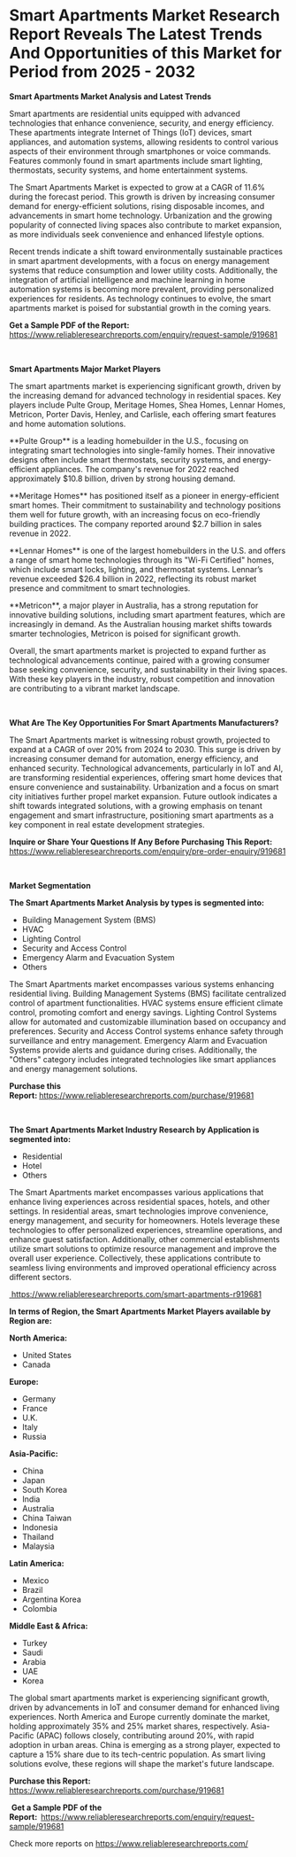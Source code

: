 <p><h1>Smart Apartments Market Research Report Reveals The Latest Trends And Opportunities of this Market for Period from 2025 - 2032</h1></p><p><strong>Smart Apartments Market Analysis and Latest Trends</strong></p>
<p><p>Smart apartments are residential units equipped with advanced technologies that enhance convenience, security, and energy efficiency. These apartments integrate Internet of Things (IoT) devices, smart appliances, and automation systems, allowing residents to control various aspects of their environment through smartphones or voice commands. Features commonly found in smart apartments include smart lighting, thermostats, security systems, and home entertainment systems.</p><p>The Smart Apartments Market is expected to grow at a CAGR of 11.6% during the forecast period. This growth is driven by increasing consumer demand for energy-efficient solutions, rising disposable incomes, and advancements in smart home technology. Urbanization and the growing popularity of connected living spaces also contribute to market expansion, as more individuals seek convenience and enhanced lifestyle options. </p><p>Recent trends indicate a shift toward environmentally sustainable practices in smart apartment developments, with a focus on energy management systems that reduce consumption and lower utility costs. Additionally, the integration of artificial intelligence and machine learning in home automation systems is becoming more prevalent, providing personalized experiences for residents. As technology continues to evolve, the smart apartments market is poised for substantial growth in the coming years.</p></p>
<p><strong>Get a Sample PDF of the Report:&nbsp;</strong> <a href="https://www.reliableresearchreports.com/enquiry/request-sample/919681?utm_campaign=3020&utm_medium=2&utm_source=Github&utm_content=ia&utm_term=06032025&utm_id=smart-apartments">https://www.reliableresearchreports.com/enquiry/request-sample/919681</a></p>
<p>&nbsp;</p>
<p><strong>Smart Apartments Major Market Players</strong></p>
<p><p>The smart apartments market is experiencing significant growth, driven by the increasing demand for advanced technology in residential spaces. Key players include Pulte Group, Meritage Homes, Shea Homes, Lennar Homes, Metricon, Porter Davis, Henley, and Carlisle, each offering smart features and home automation solutions.</p><p>**Pulte Group** is a leading homebuilder in the U.S., focusing on integrating smart technologies into single-family homes. Their innovative designs often include smart thermostats, security systems, and energy-efficient appliances. The company's revenue for 2022 reached approximately $10.8 billion, driven by strong housing demand.</p><p>**Meritage Homes** has positioned itself as a pioneer in energy-efficient smart homes. Their commitment to sustainability and technology positions them well for future growth, with an increasing focus on eco-friendly building practices. The company reported around $2.7 billion in sales revenue in 2022.</p><p>**Lennar Homes** is one of the largest homebuilders in the U.S. and offers a range of smart home technologies through its "Wi-Fi Certified" homes, which include smart locks, lighting, and thermostat systems. Lennar’s revenue exceeded $26.4 billion in 2022, reflecting its robust market presence and commitment to smart technologies.</p><p>**Metricon**, a major player in Australia, has a strong reputation for innovative building solutions, including smart apartment features, which are increasingly in demand. As the Australian housing market shifts towards smarter technologies, Metricon is poised for significant growth.</p><p>Overall, the smart apartments market is projected to expand further as technological advancements continue, paired with a growing consumer base seeking convenience, security, and sustainability in their living spaces. With these key players in the industry, robust competition and innovation are contributing to a vibrant market landscape.</p></p>
<p>&nbsp;</p>
<p><strong>What Are The Key Opportunities For Smart Apartments Manufacturers?</strong></p>
<p><p>The Smart Apartments market is witnessing robust growth, projected to expand at a CAGR of over 20% from 2024 to 2030. This surge is driven by increasing consumer demand for automation, energy efficiency, and enhanced security. Technological advancements, particularly in IoT and AI, are transforming residential experiences, offering smart home devices that ensure convenience and sustainability. Urbanization and a focus on smart city initiatives further propel market expansion. Future outlook indicates a shift towards integrated solutions, with a growing emphasis on tenant engagement and smart infrastructure, positioning smart apartments as a key component in real estate development strategies.</p></p>
<p><strong>Inquire or Share Your Questions If Any Before Purchasing This Report:</strong> <a href="https://www.reliableresearchreports.com/enquiry/pre-order-enquiry/919681?utm_campaign=3020&utm_medium=2&utm_source=Github&utm_content=ia&utm_term=06032025&utm_id=smart-apartments">https://www.reliableresearchreports.com/enquiry/pre-order-enquiry/919681</a></p>
<p>&nbsp;</p>
<p><strong>Market Segmentation</strong></p>
<p><strong>The Smart Apartments Market Analysis by types is segmented into:</strong></p>
<p><ul><li>Building Management System (BMS)</li><li>HVAC</li><li>Lighting Control</li><li>Security and Access Control</li><li>Emergency Alarm and Evacuation System</li><li>Others</li></ul></p>
<p><p>The Smart Apartments market encompasses various systems enhancing residential living. Building Management Systems (BMS) facilitate centralized control of apartment functionalities. HVAC systems ensure efficient climate control, promoting comfort and energy savings. Lighting Control Systems allow for automated and customizable illumination based on occupancy and preferences. Security and Access Control systems enhance safety through surveillance and entry management. Emergency Alarm and Evacuation Systems provide alerts and guidance during crises. Additionally, the "Others" category includes integrated technologies like smart appliances and energy management solutions.</p></p>
<p><strong>Purchase this Report:&nbsp;</strong><a href="https://www.reliableresearchreports.com/purchase/919681?utm_campaign=3020&utm_medium=2&utm_source=Github&utm_content=ia&utm_term=06032025&utm_id=smart-apartments">https://www.reliableresearchreports.com/purchase/919681</a></p>
<p>&nbsp;</p>
<p><strong>The Smart Apartments Market Industry Research by Application is segmented into:</strong></p>
<p><ul><li>Residential</li><li>Hotel</li><li>Others</li></ul></p>
<p><p>The Smart Apartments market encompasses various applications that enhance living experiences across residential spaces, hotels, and other settings. In residential areas, smart technologies improve convenience, energy management, and security for homeowners. Hotels leverage these technologies to offer personalized experiences, streamline operations, and enhance guest satisfaction. Additionally, other commercial establishments utilize smart solutions to optimize resource management and improve the overall user experience. Collectively, these applications contribute to seamless living environments and improved operational efficiency across different sectors.</p></p>
<p><a href="https://www.reliableresearchreports.com/smart-apartments-r919681?utm_campaign=3020&utm_medium=2&utm_source=Github&utm_content=ia&utm_term=06032025&utm_id=smart-apartments">&nbsp;https://www.reliableresearchreports.com/smart-apartments-r919681</a></p>
<p><strong>In terms of Region, the Smart Apartments Market Players available by Region are:</strong></p>
<p>
    <p> <strong> North America: </strong>
        <ul>
            <li>United States</li>
            <li>Canada</li>
        </ul>
        </p> 
    <p> <strong> Europe: </strong>
        <ul>
            <li>Germany</li>
            <li>France</li>
            <li>U.K.</li>
            <li>Italy</li>
            <li>Russia</li>
        </ul>
        </p> 
    <p> <strong> Asia-Pacific: </strong>
        <ul>
            <li>China</li>
            <li>Japan</li>
            <li>South Korea</li>
            <li>India</li>
            <li>Australia</li>
            <li>China Taiwan</li>
            <li>Indonesia</li>
            <li>Thailand</li>
            <li>Malaysia</li>
        </ul>
        </p> 
    <p> <strong> Latin America: </strong>
        <ul>
            <li>Mexico</li>
            <li>Brazil</li>
            <li>Argentina Korea</li>
            <li>Colombia</li>
        </ul>
        </p> 
    <p> <strong> Middle East & Africa: </strong>
        <ul>
            <li>Turkey</li>
            <li>Saudi</li>
            <li>Arabia</li>
            <li>UAE</li>
            <li>Korea</li>
        </ul>
    </p>
    </p>
<p><p>The global smart apartments market is experiencing significant growth, driven by advancements in IoT and consumer demand for enhanced living experiences. North America and Europe currently dominate the market, holding approximately 35% and 25% market shares, respectively. Asia-Pacific (APAC) follows closely, contributing around 20%, with rapid adoption in urban areas. China is emerging as a strong player, expected to capture a 15% share due to its tech-centric population. As smart living solutions evolve, these regions will shape the market's future landscape.</p></p>
<p><strong>Purchase this Report: </strong><a href="https://www.reliableresearchreports.com/purchase/919681?utm_campaign=3020&utm_medium=2&utm_source=Github&utm_content=ia&utm_term=06032025&utm_id=smart-apartments">https://www.reliableresearchreports.com/purchase/919681</a></p>
<p>&nbsp;<strong>Get a Sample PDF of the Report:&nbsp;&nbsp;</strong><a href="https://www.reliableresearchreports.com/enquiry/request-sample/919681?utm_campaign=3020&utm_medium=2&utm_source=Github&utm_content=ia&utm_term=06032025&utm_id=smart-apartments">https://www.reliableresearchreports.com/enquiry/request-sample/919681</a></p>
<p><strong></strong></p>
<p>Check more reports on <a href="https://www.reliableresearchreports.com/?utm_campaign=3020&utm_medium=2&utm_source=Github&utm_content=ia&utm_term=06032025&utm_id=smart-apartments">https://www.reliableresearchreports.com/</a></p>